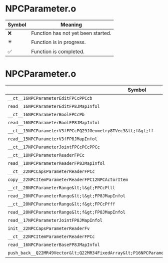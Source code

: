 # NPCParameter.o
| Symbol | Meaning 
| ------------- | ------------- 
| :x: | Function has not yet been started. 
| :eight_pointed_black_star: | Function is in progress. 
| :white_check_mark: | Function is completed. 


# NPCParameter.o
| Symbol | Decompiled? |
| ------------- | ------------- |
| `__ct__16NPCParameterEditFPCcPPCcb` | :x: |
| `read__16NPCParameterEditFP8JMapInfol` | :x: |
| `__ct__16NPCParameterBoolFPCcPb` | :x: |
| `read__16NPCParameterBoolFP8JMapInfol` | :x: |
| `__ct__15NPCParameterV3fFPCcPQ29JGeometry8TVec3&lt;f&gt;ff` | :x: |
| `read__15NPCParameterV3fFP8JMapInfol` | :x: |
| `__ct__17NPCParameterJointFPCcPCcPPCc` | :x: |
| `__ct__18NPCParameterReaderFPCc` | :x: |
| `read__18NPCParameterReaderFP8JMapInfol` | :x: |
| `__ct__22NPCCapsParameterReaderFPCc` | :x: |
| `copy__22NPCItemParameterReaderFPC12NPCActorItem` | :x: |
| `__ct__20NPCParameterRange&lt;l&gt;FPCcPlll` | :x: |
| `read__20NPCParameterRange&lt;l&gt;FP8JMapInfol` | :x: |
| `__ct__20NPCParameterRange&lt;f&gt;FPCcPfff` | :x: |
| `read__20NPCParameterRange&lt;f&gt;FP8JMapInfol` | :x: |
| `read__17NPCParameterJointFP8JMapInfol` | :x: |
| `init__22NPCCapsParameterReaderFv` | :x: |
| `__ct__22NPCItemParameterReaderFPCc` | :x: |
| `read__16NPCParameterBaseFP8JMapInfol` | :x: |
| `push_back__Q22MR49Vector&lt;Q22MR34FixedArray&lt;P16NPCParameterBase,48&gt;&gt;FRCP16NPCParameterBase` | :x: |
